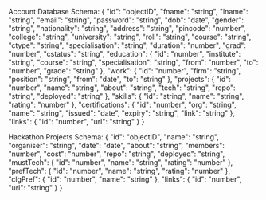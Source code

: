 
Account Database Schema:
{
    "id": "objectID",
    "fname": "string",
    "lname": "string",
    "email": "string",
    "password": "string",
    "dob": "date",
    "gender": "string",
    "nationality": "string",
    "address": "string",
    "pincode": "number",
    "college": "string",
    "university": "string",
    "roll": "string",
    "course": "string",
    "ctype": "string",
    "specialisation": "string",
    "duration": "number",
    "grad": "number",
    "cstatus": "string",
    "education": {
        "id": "number",
        "institute": "string",
        "course": "string",
        "specialisation": "string",
        "from": "number",
        "to": "number",
        "grade": "string"
    },
    "work": {
        "id": "number",
        "firm": "string",
        "position": "string",
        "from": "date",
        "to": "string"
    },
    "projects": {
        "id": "number",
        "name": "string",
        "about": "string",
        "tech": "string",
        "repo": "string",
        "deployed": "string"
    },
    "skills": {
        "id": "string",
        "name": "string",
        "rating": "number"
    },
    "certifications": {
        "id": "number",
        "org": "string",
        "name": "string",
        "issued": "date",
        "expiry": "string",
        "link": "string"
    },
    "links": {
        "id": "number",
        "url": "string"
    }
}


Hackathon Projects Schema:
{
    "id": "objectID",
    "name": "string",
    "organiser": "string",
    "date": "date",
    "about": "string",
    "members": "number",
    "cost": "number",
    "repo": "string",
    "deployed": "string",
    "mustTech": {
        "id": "number",
        "name": "string",
        "rating": "number"
    },
    "prefTech": {
        "id": "number",
        "name": "string",
        "rating": "number"
    },
    "clgPref": {
        "id": "number",
        "name": "string"
    },
    "links": {
        "id": "number",
        "url": "string"
    }
}